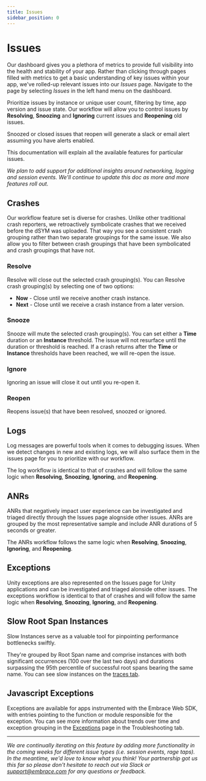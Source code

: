 ```yaml
---
title: Issues
sidebar_position: 0
---
```


# Issues

Our dashboard gives you a plethora of metrics to provide full visibility into the health and stability of your app. Rather than clicking through pages filled with metrics to get a basic understanding of key issues within your app, we've rolled-up relevant issues into our *Issues* page. Navigate to the page by selecting *Issues* in the left hand menu on the dashboard.

Prioritize issues by instance or unique user count, filtering by time, app version and issue state. Our workflow will allow you to control issues by **Resolving**, **Snoozing** and **Ignoring** current issues and **Reopening** old issues.

Snoozed or closed issues that reopen will generate a slack or email alert assuming you have alerts enabled.

This documentation will explain all the available features for particular issues.

*We plan to add support for additional insights around networking, logging and session events. We'll continue to update this doc as more and more features roll out.*

## Crashes

Our workflow feature set is diverse for crashes. Unlike other traditional crash reporters, we retroactively symbolicate crashes that we received before the dSYM was uploaded. That way you see a consistent crash grouping rather than two separate groupings for the same issue. We also allow you to filter between crash groupings that have been symbolicated and crash groupings that have not.

### **Resolve**
Resolve will close out the selected crash grouping(s). You can Resolve crash grouping(s) by selecting one of two options: 
- **Now** - Close until we receive another crash instance.
- **Next** - Close until we receive a crash instance from a later version.

### **Snooze**
Snooze will mute the selected crash grouping(s). You can set either a **Time** duration or an **Instance** threshold. The issue will not resurface until the duration or threshold is reached. If a crash returns after the **Time** or **Instance** thresholds have been reached, we will re-open the issue.

### **Ignore** 
Ignoring an issue will close it out until you re-open it.

### **Reopen** 
Reopens issue(s) that have been resolved, snoozed or ignored.

## Logs

Log messages are powerful tools when it comes to debugging issues. When we detect changes in new and existing logs, we will also surface them in the issues page for you to prioritize with our workflow. 

The log workflow is identical to that of crashes and will follow the same logic when **Resolving**, **Snoozing**, **Ignoring**, and **Reopening**. 

## ANRs
ANRs that negatively impact user experience can be investigated and triaged directly through the Issues page alognside other issues. ANRs are grouped by the most representative sample and include ANR durations of 5 seconds or greater.

The ANRs workflow follows the same logic when **Resolving**, **Snoozing**, **Ignoring**, and **Reopening**. 

## Exceptions
Unity exceptions are also represented on the Issues page for Unity applications and can be investigated and triaged alonside other issues. The exceptions workflow is identical to that of crashes and will follow the same logic when **Resolving**, **Snoozing**, **Ignoring**, and **Reopening**. 

## Slow Root Span Instances
Slow Instances serve as a valuable tool for pinpointing performance bottlenecks swiftly. 

They're grouped by Root Span name and comprise instances with both significant occurrences (100 over the last two days)
and durations surpassing the 95th percentile of successful root spans bearing the same name.
You can see slow instances on the [traces tab](/product/traces/traces-ui/#slow-root-spans).

## Javascript Exceptions

Exceptions are available for apps instrumented with the Embrace Web SDK, with entries pointing to the function or module responsible for the exception. You can see more information about trends over time and exception grouping in the [Exceptions](/docs/product/troubleshooting/js-exceptions.md) page in the Troubleshooting tab.

---

*We are continually iterating on this feature by adding more functionality in the coming weeks for different issue types (i.e. session events, rage taps). In the meantime, we'd love to know what you think! Your partnership got us this far so please don't hesitate to reach out via Slack or [support@embrace.com](mailto:support@embrace.com) for any questions or feedback.*
